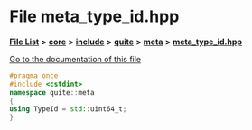 

# File meta\_type\_id.hpp

[**File List**](files.md) **>** [**core**](dir_6f77a39b07c019ccd7492ea87272f732.md) **>** [**include**](dir_25de89a49d1da2858ac6330785c12b40.md) **>** [**quite**](dir_6f50b8774c4552618988001c2022dcf6.md) **>** [**meta**](dir_18a9029093157c789cf17586512ae04d.md) **>** [**meta\_type\_id.hpp**](meta__type__id_8hpp.md)

[Go to the documentation of this file](meta__type__id_8hpp.md)


```C++
#pragma once
#include <cstdint>
namespace quite::meta
{
using TypeId = std::uint64_t;
}
```


